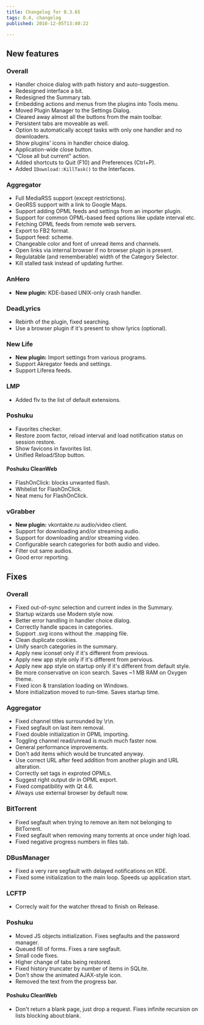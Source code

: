 ```yaml
---
title: Changelog for 0.3.65
tags: 0.4, changelog
published: 2010-12-05T13:40:22

---
```


New features
------------

### Overall

-   Handler choice dialog with path history and auto-suggestion.
-   Redesigned interface a bit.
-   Redesigned the Summary tab.
-   Embedding actions and menus from the plugins into Tools menu.
-   Moved Plugin Manager to the Settings Dialog.
-   Cleared away almost all the buttons from the main toolbar.
-   Persistent tabs are moveable as well.
-   Option to automatically accept tasks with only one handler and
    no downloaders.
-   Show plugins' icons in handler choice dialog.
-   Application-wide close button.
-   "Close all but current" action.
-   Added shortcuts to Quit (F10) and Preferences (Ctrl+P).
-   Added `IDownload::KillTask()` to the Interfaces.

### Aggregator

-   Full MediaRSS support (except restrictions).
-   GeoRSS support with a link to Google Maps.
-   Support adding OPML feeds and settings from an importer plugin.
-   Support for common OPML-based feed options like update interval etc.
-   Fetching OPML feeds from remote web servers.
-   Export to FB2 format.
-   Support feed: scheme.
-   Changeable color and font of unread items and channels.
-   Open links via internal browser if no browser plugin is present.
-   Regulatable (and rememberable) width of the Category Selector.
-   Kill stalled task instead of updating further.

### AnHero

-   **New plugin:** KDE-based UNIX-only crash handler.

### DeadLyrics

-   Rebirth of the plugin, fixed searching.
-   Use a browser plugin if it's present to show lyrics (optional).

### New Life

-   **New plugin:** Import settings from various programs.
-   Support Akregator feeds and settings.
-   Support Liferea feeds.

### LMP

-   Added flv to the list of default extensions.

### Poshuku

-   Favorites checker.
-   Restore zoom factor, reload interval and load notification status on
    session restore.
-   Show favicons in favorites list.
-   Unified Reload/Stop button.

#### Poshuku CleanWeb

-   FlashOnClick: blocks unwanted flash.
-   Whitelist for FlashOnClick.
-   Neat menu for FlashOnClick.

### vGrabber

-   **New plugin:** vkontakte.ru audio/video client.
-   Support for downloading and/or streaming audio.
-   Support for downloading and/or streaming video.
-   Configurable search categories for both audio and video.
-   Filter out same audios.
-   Good error reporting.

Fixes
-----

### Overall

-   Fixed out-of-sync selection and current index in the Summary.
-   Startup wizards use Modern style now.
-   Better error handling in handler choice dialog.
-   Correctly handle spaces in categories.
-   Support .svg icons without the .mapping file.
-   Clean duplicate cookies.
-   Unify search categories in the summary.
-   Apply new iconset only if it's different from previous.
-   Apply new app style only if it's different from pervious.
-   Apply new app style on startup only if it's different from
    default style.
-   Be more conservative on icon search. Saves \~1 MB RAM on
    Oxygen theme.
-   Fixed icon & translation loading on Windows.
-   More initialization moved to run-time. Saves startup time.

### Aggregator

-   Fixed channel titles surrounded by \\r\\n.
-   Fixed segfault on last item removal.
-   Fixed double initialization in OPML importing.
-   Toggling channel read/unread is much much faster now.
-   General performance improvements.
-   Don't add items which would be truncated anyway.
-   Use correct URL after feed addition from another plugin and
    URL alteration.
-   Correctly set tags in exproted OPMLs.
-   Suggest right output dir in OPML export.
-   Fixed compatibility with Qt 4.6.
-   Always use external browser by default now.

### BitTorrent

-   Fixed segfault when trying to remove an item not belonging
    to BitTorrent.
-   Fixed segfault when removing many torrents at once under high load.
-   Fixed negative progress numbers in files tab.

### DBusManager

-   Fixed a very rare segfault with delayed notifications on KDE.
-   Fixed some initialization to the main loop. Speeds up
    application start.

### LCFTP

-   Correcly wait for the watcher thread to finish on Release.

### Poshuku

-   Moved JS objects initialization. Fixes segfaults and the
    password manager.
-   Queued fill of forms. Fixes a rare segfault.
-   Small code fixes.
-   Higher change of tabs being restored.
-   Fixed history truncater by number of items in SQLite.
-   Don't show the animated AJAX-style icon.
-   Removed the text from the progress bar.

#### Poshuku CleanWeb

-   Don't return a blank page, just drop a request. Fixes infinite
    recursion on lists blocking about:blank.